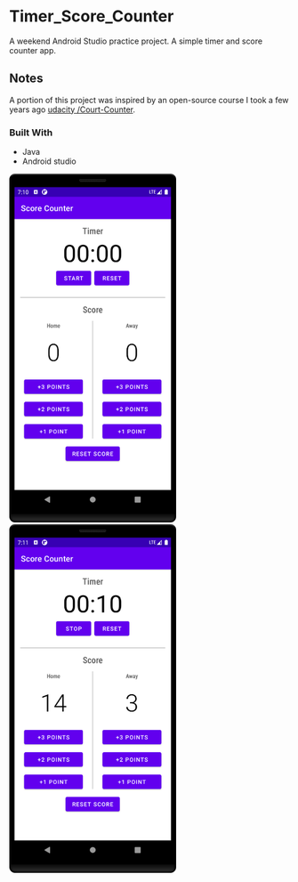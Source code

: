 # Timer_Score_Counter
A weekend Android Studio practice project. A simple timer and score counter app.

## Notes
A portion of this project was inspired by an open-source course I took a few years ago [udacity /Court-Counter](https://github.com/udacity/Court-Counter).

### Built With

* Java
* Android studio

<img src="/screenshot1.png" width="300">
<img src="/screenshot2.png" width="300">
